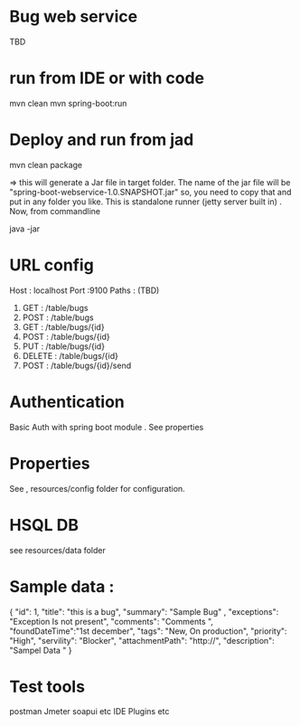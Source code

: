 # Bug web service 
TBD 

# run from IDE or with code
mvn clean 
mvn spring-boot:run

# Deploy and run from jad
mvn clean package

=> this will generate a Jar file in target folder. The name of the jar file will be "spring-boot-webservice-1.0.SNAPSHOT.jar" 
so, you need to copy that and put in any folder you like. This is standalone runner (jetty server built in) . Now, from commandline 

java -jar <generated jar>

# URL config 
Host : localhost
Port :9100
Paths : (TBD)
1. GET : /table/bugs
2. POST : /table/bugs
3. GET : /table/bugs/{id}
4. POST : /table/bugs/{id}
5. PUT : /table/bugs/{id}
6. DELETE : /table/bugs/{id}
7. POST : /table/bugs/{id}/send

# Authentication 
Basic Auth with spring boot module . See properties 

# Properties 
See , resources/config folder for configuration. 

# HSQL DB 
see resources/data folder


# Sample data : 

   {
     "id": 1,
     "title": "this is a bug",
     "summary": "Sample Bug" ,
     "exceptions": "Exception Is not present",
     "comments": "Comments ",
     "foundDateTime":"1st december",
     "tags": "New, On production",
     "priority": "High",
     "servility": "Blocker",
     "attachmentPath": "http://",
     "description": "Sampel Data "
   }
 
 
# Test tools 
 postman
 Jmeter
 soapui etc
 IDE Plugins
 etc